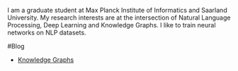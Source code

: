 I am a graduate student at Max Planck Institute of Informatics and Saarland University. My research interests are at the intersection of Natural Language Processing, Deep Learning and Knowledge Graphs. I like to train neural networks on NLP datasets.

#Blog

- [Knowledge Graphs](knowledge_graphs.md)
